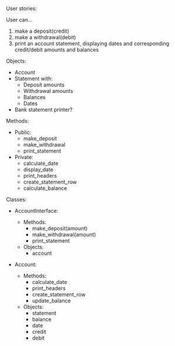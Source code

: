 User stories:

User can...
1) make a deposit(credit)
2) make a withdrawal(debit)
3) print an account statement, displaying dates and corresponding credit/debit amounts and balances

Objects:

* Account
* Statement with:
  - Deposit amounts
  - Withdrawal amounts
  - Balances
  - Dates
* Bank statement printer?

Methods:

* Public:
  - make_deposit
  - make_withdrawal
  - print_statement
* Private:
  - calculate_date
  - display_date
  - print_headers
  - create_statement_row
  - calculate_balance

Classes:

* AccountInterface:
  -  Methods:
      - make_deposit(amount)
      - make_withdrawal(amount)
      - print_statement
  - Objects:
      - account

* Account:
  - Methods:
    - calculate_date
    - print_headers
    - create_statement_row
    - update_balance
  * Objects:
    - statement
    - balance
    - date
    - credit
    - debit
